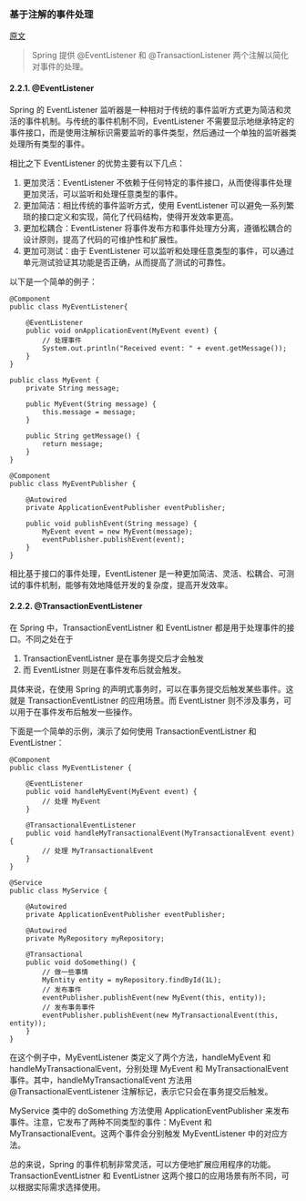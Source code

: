 ### 基于注解的事件处理

[原文](https://mp.weixin.qq.com/s?__biz=MzU1Nzg4NjgyMw==&mid=2247506199&idx=1&sn=457912818af109f0d6f9d707fb5bcd48&chksm=fc2c651fcb5bec09a02ad5078936aa648552a07d1cd4d1878c9b14278085310b81ae7324ee22&mpshare=1&scene=1&srcid=0221dR8p9d8fpZLDoj5WdO8l&sharer_sharetime=1676941660839&sharer_shareid=476025378068f9bef6b9eae015ba622a#rd)

> Spring 提供 @EventListener 和 @TransactionListener 两个注解以简化对事件的处理。

#### 2.2.1. @EventListener

Spring 的 EventListener 监听器是一种相对于传统的事件监听方式更为简洁和灵活的事件机制。与传统的事件机制不同，EventListener 不需要显示地继承特定的事件接口，而是使用注解标识需要监听的事件类型，然后通过一个单独的监听器类处理所有类型的事件。

相比之下 EventListener 的优势主要有以下几点：

1. 更加灵活：EventListener 不依赖于任何特定的事件接口，从而使得事件处理更加灵活，可以监听和处理任意类型的事件。
2. 更加简洁：相比传统的事件监听方式，使用 EventListener 可以避免一系列繁琐的接口定义和实现，简化了代码结构，使得开发效率更高。
3. 更加松耦合：EventListener 将事件发布方和事件处理方分离，遵循松耦合的设计原则，提高了代码的可维护性和扩展性。
4. 更加可测试：由于 EventListener 可以监听和处理任意类型的事件，可以通过单元测试验证其功能是否正确，从而提高了测试的可靠性。

以下是一个简单的例子：

```
@Component
public class MyEventListener{

    @EventListener
    public void onApplicationEvent(MyEvent event) {
        // 处理事件
        System.out.println("Received event: " + event.getMessage());
    }
}

public class MyEvent {
    private String message;

    public MyEvent(String message) {
        this.message = message;
    }

    public String getMessage() {
        return message;
    }
}

@Component
public class MyEventPublisher {

    @Autowired
    private ApplicationEventPublisher eventPublisher;

    public void publishEvent(String message) {
        MyEvent event = new MyEvent(message);
        eventPublisher.publishEvent(event);
    }
}
```

相比基于接口的事件处理，EventListener 是一种更加简洁、灵活、松耦合、可测试的事件机制，能够有效地降低开发的复杂度，提高开发效率。

#### 2.2.2. @TransactionEventListener

在 Spring 中，TransactionEventListner 和 EventListner 都是用于处理事件的接口。不同之处在于

1. TransactionEventListner 是在事务提交后才会触发
2. 而 EventListner 则是在事件发布后就会触发。

具体来说，在使用 Spring 的声明式事务时，可以在事务提交后触发某些事件。这就是 TransactionEventListner 的应用场景。而 EventListner 则不涉及事务，可以用于在事件发布后触发一些操作。

下面是一个简单的示例，演示了如何使用 TransactionEventListner 和 EventListner：

```
@Component
public class MyEventListener {

    @EventListener
    public void handleMyEvent(MyEvent event) {
        // 处理 MyEvent
    }

    @TransactionalEventListener
    public void handleMyTransactionalEvent(MyTransactionalEvent event) {
        // 处理 MyTransactionalEvent
    }
}

@Service
public class MyService {

    @Autowired
    private ApplicationEventPublisher eventPublisher;

    @Autowired
    private MyRepository myRepository;

    @Transactional
    public void doSomething() {
        // 做一些事情
        MyEntity entity = myRepository.findById(1L);
        // 发布事件
        eventPublisher.publishEvent(new MyEvent(this, entity));
        // 发布事务事件
        eventPublisher.publishEvent(new MyTransactionalEvent(this, entity));
    }
}
```

在这个例子中，MyEventListener 类定义了两个方法，handleMyEvent 和 handleMyTransactionalEvent，分别处理 MyEvent 和 MyTransactionalEvent 事件。其中，handleMyTransactionalEvent 方法用 @TransactionalEventListener 注解标记，表示它只会在事务提交后触发。

MyService 类中的 doSomething 方法使用 ApplicationEventPublisher 来发布事件。注意，它发布了两种不同类型的事件：MyEvent 和 MyTransactionalEvent。这两个事件会分别触发 MyEventListener 中的对应方法。

总的来说，Spring 的事件机制非常灵活，可以方便地扩展应用程序的功能。TransactionEventListner 和 EventListner 这两个接口的应用场景有所不同，可以根据实际需求选择使用。